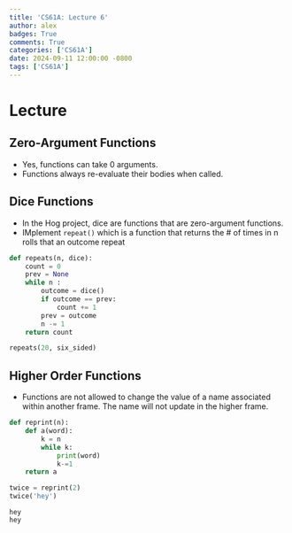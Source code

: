 ```yaml
---
title: 'CS61A: Lecture 6'
author: alex
badges: True
comments: True
categories: ['CS61A']
date: 2024-09-11 12:00:00 -0800
tags: ['CS61A']
---
```


# Lecture


## Zero-Argument Functions
- Yes, functions can take 0 arguments.
- Functions always re-evaluate their bodies when called.

## Dice Functions
- In the Hog project, dice are functions that are zero-argument functions.
- IMplement `repeat()` which is a function that returns the # of times in n rolls that an outcome repeat



```python
def repeats(n, dice):
	count = 0
	prev = None
	while n :
		outcome = dice()
		if outcome == prev:
			count += 1
		prev = outcome
		n -= 1
	return count

repeats(20, six_sided)
```

## Higher Order Functions
- Functions are not allowed to change the value of a name associated within another frame. The name will not update in the higher frame.



```python
def reprint(n):
    def a(word):
        k = n
        while k:
            print(word)
            k-=1
    return a

twice = reprint(2)
twice('hey')
```

    hey
    hey

